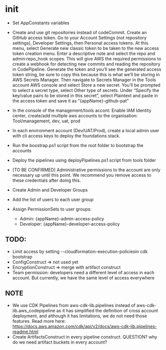 # init
- Set AppConstants variables
- Create and use git repositories instead of codeCommit. Create an GitHub access token. Go to your Account Settings (not repository settings), Developer Settings, then Personal access tokens.
At this menu, select Generate new classic token to be taken to the new access token creation menu. Enter a descriptive note and select the repo and admin:repo_hook scopes. This will give AWS the required permissions to create a webhook for detecting new commits and reading the repository in CodePipeline. Generate the token and you’ll see the generated access token string, be sure to copy this because this is what we’ll be storing in AWS Secrets Manager.
Then navigate to Secrets Manager in the Tools account AWS console and select Store a new secret. You’ll be prompted to select a secret type, select Other type of secrets. Under “Specify the key/value pairs to be stored in this secret”, select Plaintext and paste in the access token and save it as "{appName}-github-pat"

- In the console of the management/tools accont: Enable IAM Identity center, create/add multiple aws accounts to the organisation: Tool/management, dev, uat, prod
- In each environment account (Dev/UAT/Prod), create a local admin user with cli access keys to deploy the foundations stack.
- Run the boostrap.ps1 script from the root folder to bootstrap the accounts
- Deploy the pipelines using deployPipelines.ps1 script from tools folder
- [TO BE CONFIRMED] Administrative permissions to the account are only necessary up until this point. We recommend you remove access to these credentials after doing this.



- Create Admin and Developer Groups 
- Add the list of users to each user group
- Assign PermissionSets to user groups:
   - Admin: {appName}-admin-access-policy
   - Developer: {appName}-developer-access-policy



## TODO:
- Limit access by setting --cloudformation-execution-policiesin cdk bootstrap
- ConfigConstruct => not used yet
- EncryptionConstruct => merge with artifact construct
- Team permission: developers need a different level of access in each account. But currently, we have the same level of access everywhere

## NOTE
- We use CDK Pipelines from aws-cdk-lib.pipelines instead of aws-cdk-lib.aws_codepipeline as it has simplified the definition of cross account deployment, and although it has limitations, we do not need those features. Read more here: https://docs.aws.amazon.com/cdk/api/v2/docs/aws-cdk-lib.pipelines-readme.html
- Create ArtifactsConstruct in every pipeline construct. QUESTION? why do we need artifact buckets in every account?
